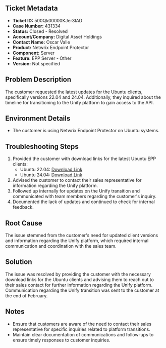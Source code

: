 ## Ticket Metadata
- **Ticket ID:** 500Qk00000KJer3IAD
- **Case Number:** 431334
- **Status:** Closed - Resolved
- **Account/Company:** Digital Asset Holdings
- **Contact Name:** Oscar Valle
- **Product:** Netwrix Endpoint Protector
- **Component:** Server
- **Feature:** EPP Server - Other
- **Version:** Not specified

## Problem Description
The customer requested the latest updates for the Ubuntu clients, specifically versions 22.04 and 24.04. Additionally, they inquired about the timeline for transitioning to the Unify platform to gain access to the API.

## Environment Details
- The customer is using Netwrix Endpoint Protector on Ubuntu systems.

## Troubleshooting Steps
1. Provided the customer with download links for the latest Ubuntu EPP clients:
   - Ubuntu 22.04: [Download Link](https://download.endpointprotector.com/linux_agent/EPPLinux_v2.4.4.1003/EPPClient_ubuntu_22.04_v2.4.4.1003_x86_64.tar.gz)
   - Ubuntu 24.04: [Download Link](https://download.endpointprotector.com/linux_agent/EPPLinux_v2.4.4.1003/EPPClient_ubuntu_24.04_v2.4.4.1003_x86_64.tar.gz)
2. Advised the customer to contact their sales representative for information regarding the Unify platform.
3. Followed up internally for updates on the Unify transition and communicated with team members regarding the customer's inquiry.
4. Documented the lack of updates and continued to check for internal feedback.

## Root Cause
The issue stemmed from the customer's need for updated client versions and information regarding the Unify platform, which required internal communication and coordination with the sales team.

## Solution
The issue was resolved by providing the customer with the necessary download links for the Ubuntu clients and advising them to reach out to their sales contact for further information regarding the Unify platform. Communication regarding the Unify transition was sent to the customer at the end of February.

## Notes
- Ensure that customers are aware of the need to contact their sales representative for specific inquiries related to platform transitions.
- Maintain clear documentation of communications and follow-ups to ensure timely responses to customer inquiries.